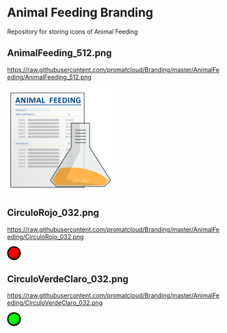 # Animal Feeding Branding
Repository for storing icons of Animal Feeding

## AnimalFeeding_512.png
https://raw.githubusercontent.com/promatcloud/Branding/master/AnimalFeeding/AnimalFeeding_512.png

<img src="https://raw.githubusercontent.com/promatcloud/Branding/master/AnimalFeeding/AnimalFeeding_512.png"  
alt="AnimalFeeding_512.png" width=250/>

## CirculoRojo_032.png
https://raw.githubusercontent.com/promatcloud/Branding/master/AnimalFeeding/CirculoRojo_032.png

<img src="https://raw.githubusercontent.com/promatcloud/Branding/master/AnimalFeeding/CirculoRojo_032.png"  
alt="CirculoRojo_032.png" width=32/>

## CirculoVerdeClaro_032.png
https://raw.githubusercontent.com/promatcloud/Branding/master/AnimalFeeding/CirculoVerdeClaro_032.png

<img src="https://raw.githubusercontent.com/promatcloud/Branding/master/AnimalFeeding/CirculoVerdeClaro_032.png"  
alt="CirculoVerdeClaro_032.png" width=32/>
